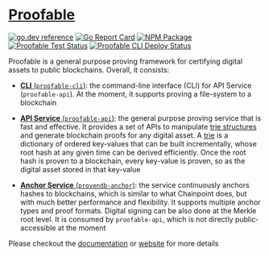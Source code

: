# [Proofable](https://github.com/SouthbankSoftware/proofable)

<!-- ANCHOR: introduction -->
[![go.dev reference](https://img.shields.io/badge/go.dev-reference-007d9c?logo=go&logoColor=white&style=flat-square)](https://pkg.go.dev/github.com/SouthbankSoftware/proofable/pkg/api?tab=doc)
[![Go Report Card](https://goreportcard.com/badge/github.com/SouthbankSoftware/proofable?style=flat-square)](https://goreportcard.com/report/github.com/SouthbankSoftware/proofable)
[![NPM Package](https://img.shields.io/npm/v/proofable?style=flat-square)](https://www.npmjs.com/package/proofable)
[![Proofable Test Status](https://concourse.provendb.com/api/v1/teams/main/pipelines/proofable-test/jobs/test/badge?title=pr)](http://concourse.provendb.com/teams/main/pipelines/proofable-test)
[![Proofable CLI Deploy Status](https://concourse.provendb.com/api/v1/teams/main/pipelines/proofable-deploy/jobs/build-and-deploy/badge?title=cli)](http://concourse.provendb.com/teams/main/pipelines/proofable-deploy)

Proofable is a general purpose proving framework for certifying digital assets to public blockchains. Overall, it consists:

- [**CLI** (`proofable-cli`)](https://docs.proofable.io/cli): the command-line interface (CLI) for API Service (`proofable-api`). At the moment, it supports proving a file-system to a blockchain

- [**API Service** (`proofable-api`)](https://docs.proofable.io/grpc/api_service.html): the general purpose proving service that is fast and effective. It provides a set of APIs to manipulate [trie structures](https://docs.proofable.io/concepts/trie.html) and generate blockchain proofs for any digital asset. A [trie](https://docs.proofable.io/concepts/trie.html) is a dictionary of ordered key-values that can be built incrementally, whose root hash at any given time can be derived efficiently. Once the root hash is proven to a blockchain, every key-value is proven, so as the digital asset stored in that key-value

- [**Anchor Service** (`provendb-anchor`)](https://docs.proofable.io/grpc/anchor_service.html): the service continuously anchors hashes to blockchains, which is similar to what Chainpoint does, but with much better performance and flexibility. It supports multiple anchor types and proof formats. Digital signing can be also done at the Merkle root level. It is consumed by `proofable-api`, which is not directly public-accessible at the moment
<!-- ANCHOR_END: introduction -->

Please checkout the [documentation](https://docs.proofable.io) or [website](https://www.proofable.io) for more details
